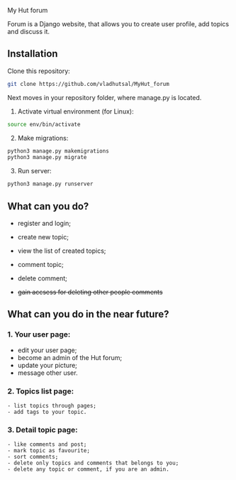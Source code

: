 My Hut forum

Forum is a Django website, that allows you to create user profile, add topics and discuss it.

## Installation

Clone this repository:

```bash
git clone https://github.com/vladhutsal/MyHut_forum
```
Next moves in your repository folder, where manage.py is located.
  1. Activate virtual environment (for Linux):
```bash
source env/bin/activate
```
  2. Make migrations:
```bash
python3 manage.py makemigrations
python3 manage.py migrate
```
  3. Run server:
```bash
python3 manage.py runserver
```

## What can you do?
  - register and login;
  - create new topic;
  - view the list of created topics;
  - comment topic;
  - delete comment;
  
  - ~~gain accsess for deleting other people comments~~
 
 ## What can you do in the near future?
### 1. Your user page:
  - edit your user page;
  - become an admin of the Hut forum;
  - update your picture;
  - message other user.
 
### 2. Topics list page:
    - list topics through pages;
    - add tags to your topic.
 
### 3. Detail topic page:
    - like comments and post;
    - mark topic as favourite;
    - sort comments;
    - delete only topics and comments that belongs to you;
    - delete any topic or comment, if you are an admin.

